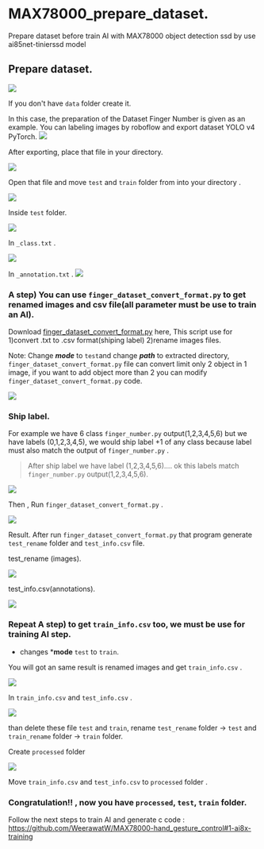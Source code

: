 # MAX78000_prepare_dataset.
Prepare dataset before train AI with MAX78000 object detection ssd by use ai85net-tinierssd model
## Prepare dataset.
![](custom_data.png)

If you don't have `data` folder create it.

In this case, the preparation of the Dataset Finger Number is given as an example.
You can labeling images by roboflow and export dataset YOLO v4 PyTorch.
![](roboflow.png)

After exporting, place that file in your directory.

![](images/export_file.png)

Open that file and move `test` and `train` folder from into your directory . 

![](images/extrct_file.png)

Inside  `test` folder.

![](images/check_in_zip.png)


In `_class.txt` .

![](images/in_class.png)

In `_annotation.txt` .
![](images/in_anno.png)

### A step) You can use `finger_dataset_convert_format.py` to get renamed images and csv file(all parameter must be use to train an AI).

Download [finger_dataset_convert_format.py](https://github.com/WeerawatW/MAX78000-prepare-dataset/blob/main/github%20python%20file/finger_dataset_convert_format.py) here,
 This script use for 1)convert .txt  to .csv format(shiping label) 2)rename images files. 

Note: Change ***mode*** to `test`and change ***path*** to extracted directory, `finger_dataset_convert_format.py` file can convert limit only 2 object in 1 image, if you want to add object more than 2 you can modify `finger_dataset_convert_format.py` code.

![](images/finger_convertV2.png)

### Ship label.
For example we have 6 class `finger_number.py` output(1,2,3,4,5,6) but we have labels (0,1,2,3,4,5),
we would ship label +1 of any class because label must also match the output of `finger_number.py` .
> After ship label we have label (1,2,3,4,5,6).... ok this labels match `finger_number.py` output(1,2,3,4,5,6).

![](images/finger_convert_ship_label.png)


Then , Run `finger_dataset_convert_format.py` .

![](images/finger_convert_shiped_label.png)

Result.
After run `finger_dataset_convert_format.py` that program generate `test_rename` folder and `test_info.csv` file.

test_rename (images).

![](images/rename_images.png)

test_info.csv(annotations).

![](images/converted.png)

### Repeat A step) to get `train_info.csv` too, we must be use for training AI step.
* changes ***mode** `test` to `train`.

You will got an same result is renamed images and get `train_info.csv` .

![](images/train_info.png)

In `train_info.csv` and `test_info.csv` .

![](images/train_csv.png)

than delete these file `test` and `train`, rename `test_rename` folder -> `test` and `train_rename` folder -> `train` folder.

Create `processed` folder

![](images/create_processed_folder.png)

Move `train_info.csv` and `test_info.csv` to `processed` folder .

### Congratulation!! , now you have  `processed`, `test`, `train` folder.
Follow the next steps to train AI and generate c code : https://github.com/WeerawatW/MAX78000-hand_gesture_control#1-ai8x-training
